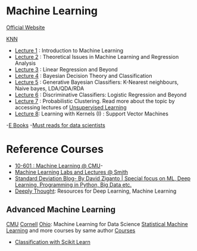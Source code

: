 # Machine Learning
[Official Website](https://www.fib.upc.edu/en/studies/masters/master-innovation-and-research-informatics/curriculum/syllabus/ML-MIRI)

[KNN](https://kevinzakka.github.io/2016/07/13/k-nearest-neighbor/#more-on-k)

- [Lecture 1](https://github.com/ankitbit/Machine-Learning/tree/master/Lecture%20Notes/1.%20Introduction%20to%20Machine%20Learning) : Introduction to Machine Learning
- [Lecture 2](https://github.com/ankitbit/Machine-Learning/tree/master/Lecture%20Notes/2.%20Theoretical%20Issues%20and%20Regression%20Analysis) : Theoretical Issues in Machine Learning and Regression Analysis
- [Lecture 3](https://github.com/ankitbit/Machine-Learning/tree/master/Lecture%20Notes/3.%20Linear%20Regression%20and%20Beyond) : Linear Regression and Beyond
- [Lecture 4](https://github.com/ankitbit/Machine-Learning/tree/master/Lecture%20Notes/4.%20Bayesian%20Decision%20Theory%20and%20Classification) : Bayesian Decision Theory and Classification 
- [Lecture 5](https://github.com/ankitbit/Machine-Learning/tree/master/Lecture%20Notes/5.%20Generative%20Bayesian%20Classifiers) : Generative Bayesian Classifiers: K-Nearest neighbours, Naive bayes, LDA/QDA/RDA 
- [Lecture 6](https://github.com/ankitbit/Machine-Learning/tree/master/Lecture%20Notes/6.%20Discriminative%20Classifiers-%20Logistic%20Regression%20and%20Beyond) : Discriminative Classifiers: Logistic Regression and Beyond
- [Lecture 7](https://github.com/ankitbit/Machine-Learning/tree/master/Lecture%20Notes/7.%20Clustering%20Algorithms) : Probabilistic Clustering. Read more about the topic by accessing lectures of [Unsupervised Learning](http://mlg.eng.cam.ac.uk/zoubin/course05/index.html)
- [Lecture 8](https://github.com/ankitbit/Machine-Learning/tree/master/Lecture%20Notes/8.%20Learning%20with%20Kernels%20-%20SVM): Learning with Kernels (I) : Support Vector Machines


-[E Books](https://advanceddataanalytics.net/ebooks/)
-[Must reads for data scientists](https://www.quora.com/What-are-the-best-blogs-for-data-scientists-to-read-particularly-with-respect-to-R)

# Reference Courses
* [10-601 : Machine Learning @ CMU](http://www.cs.cmu.edu/afs/cs/academic/class/10601-f10/index.html)- 
* [Machine Learning Labs and Lectures @ Smith](http://www.science.smith.edu/~jcrouser/SDS293/)
* [Standard Deviation Blog- By David Ziganto | Special focus on ML, Deep Learning, Programming in Python, Big Data etc. ](https://dziganto.github.io/)
* [Deeply Thought](https://wrosinski.github.io/resources/): Resources for Deep Learning, Machine Learning

## Advanced Machine Learning
[CMU](https://www.cs.cmu.edu/~epxing/Class/10715/lecture.html)
[Cornell](http://www.cs.cornell.edu/courses/cs6787/2017fa/)
[Ohio](http://ace.cs.ohio.edu/~razvan/courses/mlds18/index.html): Machine Learning for Data Science
[Statistical Machine Learning](http://www.stats.ox.ac.uk/~teh/smldm.html) and more courses by same author [Courses](http://www.stats.ox.ac.uk/~teh/courses.html)


- [Classification with Scikit Learn](http://ataspinar.com/2017/05/26/classification-with-scikit-learn/)
